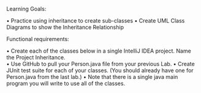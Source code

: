 Learning Goals:

•	Practice using inheritance to create sub-classes
•	Create UML Class Diagrams to show the Inheritance Relationship

Functional requirements:

•	Create each of the classes below in a single IntelliJ IDEA project. Name the Project Inheritance.  
•	Use GitHub to pull your Person.java file from your previous Lab.
•	Create JUnit test suite for each of your classes. (You should already have one for Person.java from the last lab.)
•	Note that there is a single java main program you will write to use all of the classes.
